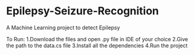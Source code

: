 # Epilepsy-Seizure-Recognition
A Machine Learning project to detect Epilepsy 

To Run:
1.Download the files and open .py file in IDE of your choice
2.Give the path to the data.cs file
3.Install all the dependencies
4.Run the project
